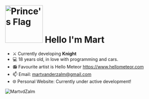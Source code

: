 <h1 id="title-with-image">
  <img src="https://wereldvlaggen.nl/wp-content/uploads/2020/10/VOC-vereenigde-oostindische-compagnie-vlag-oranje-wit-blauw.jpg" width="120" alt="Prince's Flag">
  Hello I'm Mart
<!--   <img src="https://upload.wikimedia.org/wikipedia/commons/5/54/Naval_ensign_of_the_Empire_of_Japan.svg" width="50" height="32" alt="Rising Sun Flag"> -->
</h1>

- ⚔️ Currently developing **Knight**
- 💻 18 years old, in love with programming and cars.
- 📻 Favourite artist is Hello Meteor https://www.hellometeor.com
- 📫 Email: martvanderzalm@gmail.com
- 🌐 Personal Website: Currently under active development!


<img align="left" src="https://github-readme-stats.vercel.app/api/top-langs?username=MartvdZalm&show_icons=true&theme=dark&locale=en&layout=compact" alt="MartvdZalm" />
